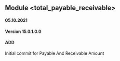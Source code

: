 ## Module <total_payable_receivable>

#### 05.10.2021
#### Version 15.0.1.0.0
#### ADD
Initial commit for Payable And Receivable Amount

